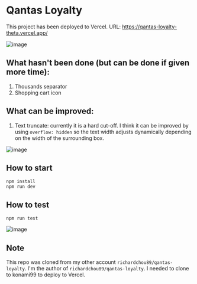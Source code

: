 # Qantas Loyalty

This project has been deployed to Vercel. URL: https://qantas-loyalty-theta.vercel.app/

![image](https://github.com/user-attachments/assets/354b9881-92d3-41a7-bc5a-83f28e1f265a)

## What hasn't been done (but can be done if given more time):

1. Thousands separator
2. Shopping cart icon

## What can be improved:

1. Text truncate: currently it is a hard cut-off. I think it can be improved by using `overflow: hidden` so the text width adjusts dynamically depending on the width of the surrounding box.

![image](https://github.com/user-attachments/assets/360720fa-0845-4fa5-a425-30555fca9da5)

## How to start

```
npm install
npm run dev
```

## How to test

```
npm run test
```

![image](https://github.com/user-attachments/assets/a8cc1007-e508-40b2-99df-800e1b6108bf)


## Note

This repo was cloned from my other account `richardchou89/qantas-loyalty`. I'm the author of `richardchou89/qantas-loyalty`. I needed to clone to konami99 to deploy to Vercel.
